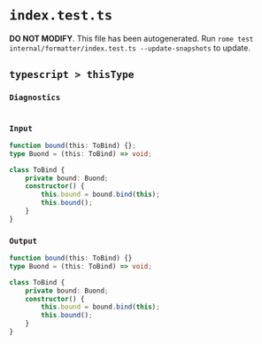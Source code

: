 # `index.test.ts`

**DO NOT MODIFY**. This file has been autogenerated. Run `rome test internal/formatter/index.test.ts --update-snapshots` to update.

## `typescript > thisType`

### `Diagnostics`

```

```

### `Input`

```ts
function bound(this: ToBind) {};
type Buond = (this: ToBind) => void;

class ToBind {
    private bound: Buond;
    constructor() {
        this.bound = bound.bind(this);
        this.bound();
    }
}

```

### `Output`

```ts
function bound(this: ToBind) {}
type Buond = (this: ToBind) => void;

class ToBind {
	private bound: Buond;
	constructor() {
		this.bound = bound.bind(this);
		this.bound();
	}
}

```
